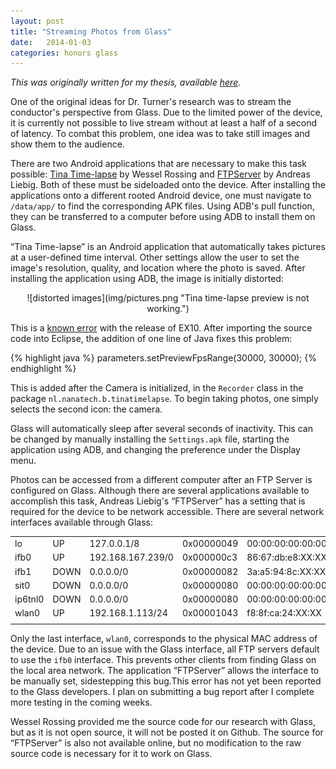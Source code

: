 ```yaml
---
layout: post
title: "Streaming Photos from Glass"
date:   2014-01-03
categories: honors glass
---
```

<i>This was originally written for my thesis, available [here](thesis.pdf).</i>

One of the original ideas for Dr. Turner's research was to stream the conductor's perspective from Glass. Due to the limited power of the device, it is currently not possible to live stream without at least a half of a second of latency. To combat this problem, one idea was to take still images and show them to the audience.

There are two Android applications that are necessary to make this task possible: [Tina Time-lapse](https://play.google.com/store/apps/details?id=com.tina.time_lapse) by Wessel Rossing and [FTPServer](https://play.google.com/store/apps/details?id=lutey.FTPServer) by Andreas Liebig. Both of these must be sideloaded onto the device. After installing the applications onto a different rooted Android device, one must navigate to `/data/app/` to find the corresponding APK files. Using ADB's pull function, they can be transferred to a computer before using ADB to install them on Glass.

“Tina Time-lapse” is an Android application that automatically takes pictures at a user-defined time interval. Other settings allow the user to set the image's resolution, quality, and location where the photo is saved. After installing the application using ADB, the image is initially distorted: 

<center>![distorted images](img/pictures.png "Tina time-lapse preview is not working.")</center>

This is a [known error](http://stackoverflow.com/questions/19235477/google-glass-preview-image-scrambled-with-new-xe10-release) with the release of EX10. After importing the source code into Eclipse, the addition of one line of Java fixes this problem:

{% highlight java %}
	parameters.setPreviewFpsRange(30000, 30000);
{% endhighlight %}

This is added after the Camera is initialized, in the `Recorder` class in the package `nl.nanatech.b.tinatimelapse`. To begin taking photos, one simply selects the second icon: the camera.

Glass will automatically sleep after several seconds of inactivity. This can be changed by manually installing the `Settings.apk` file, starting the application using ADB, and changing the preference under the Display menu.

Photos can be accessed from a different computer after an FTP Server is configured on Glass. Although there are several applications available to accomplish this task, Andreas Liebig's “FTPServer” has a setting that is required for the device to be network accessible. There are several network interfaces available through Glass:

<table class = "table table-striped">
<tr><td>lo</td><td>UP</td><td>127.0.0.1/8</td><td>0x00000049</td><td>00:00:00:00:00:00</td></tr>
<tr><td>ifb0</td><td>UP</td><td>192.168.167.239/0</td><td>0x000000c3</td><td>86:67:db:e8:XX:XX</td></tr>
<tr><td>ifb1</td><td>DOWN</td><td>0.0.0.0/0</td><td>0x00000082</td><td>3a:a5:94:8c:XX:XX</td></tr>
<tr><td>sit0</td><td>DOWN</td><td>0.0.0.0/0</td><td>0x00000080</td><td>00:00:00:00:00:00</td></tr>
<tr><td>ip6tnl0</td><td>DOWN</td><td>0.0.0.0/0</td><td>0x00000080</td><td>00:00:00:00:00:00</td></tr>
<tr><td>wlan0</td><td>UP</td><td>192.168.1.113/24</td><td>0x00001043</td><td>f8:8f:ca:24:XX:XX</td></tr>
<tr><td></td></tr>
</table>

Only the last interface, `wlan0`, corresponds to the physical MAC address of the device. Due to an issue with the Glass interface, all FTP servers default to use the `ifb0` interface. This prevents other clients from finding Glass on the local area network. The application “FTPServer” allows the interface to be manually set, sidestepping this bug.This error has not yet been reported to the Glass developers. I plan on submitting a bug report after I complete more testing in the coming weeks.

Wessel Rossing provided me the source code for  our research with Glass, but as it is not open source, it will not be posted it on Github. The source for “FTPServer” is also not available online, but no modification to the raw source code is necessary for it to work on Glass.